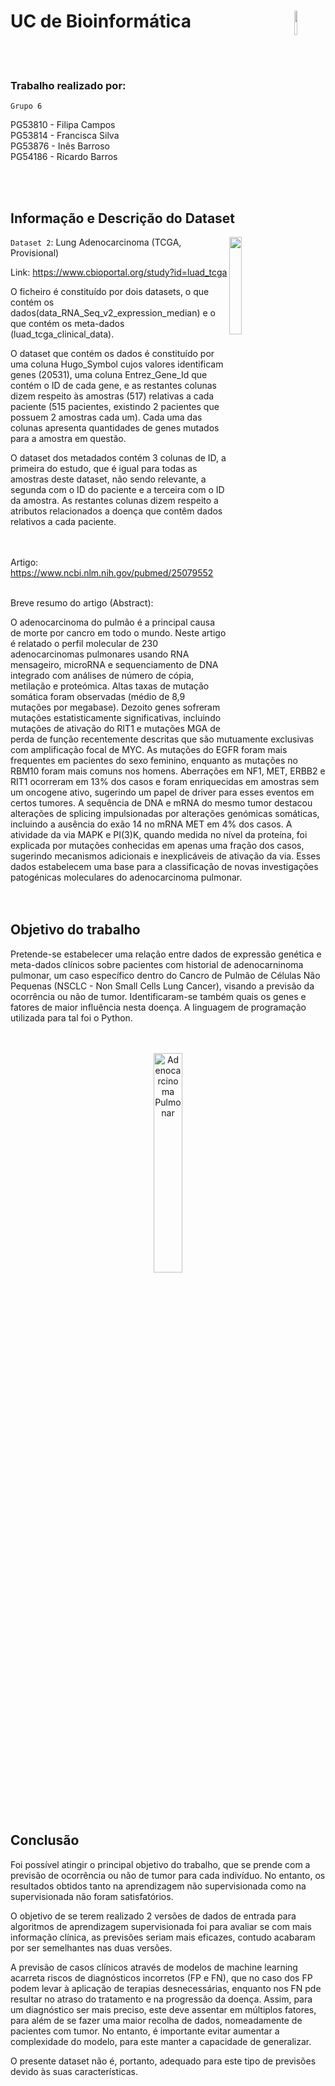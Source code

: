 # UC de Bioinformática <img align="right" src="https://github.com/pipapsc/Bioinform-tica---Grupo-6/assets/91962321/efb39dc8-aa19-45a0-b337-ba95fbb5542f" alt="" style="width: 10%; height: 10%;">
<br><br>




### Trabalho realizado por:<br>
```Grupo 6```<br>

PG53810 - Filipa Campos<br>
PG53814 - Francisca Silva<br>
PG53876 - Inês Barroso<br>
PG54186 - Ricardo Barros<br>

<br><br>


## Informação e Descrição do Dataset

<img align="right" src="https://github.com/pipapsc/Bioinform-tica---Grupo-6/assets/91962321/40ce512c-50a5-428f-bd7b-20d2447b9dd1" alt="" style="width: 20%; height: 20%;">

```Dataset 2```: Lung Adenocarcinoma (TCGA, Provisional) <br> 

Link: https://www.cbioportal.org/study?id=luad_tcga <br>

O ficheiro é constituído por dois datasets, o que contém os dados(data_RNA_Seq_v2_expression_median) e o que contém os meta-dados (luad_tcga_clinical_data).

O dataset que contém os dados é constituído por uma coluna Hugo_Symbol cujos valores identificam genes (20531), uma coluna Entrez_Gene_Id que contém o ID de cada gene, e as restantes colunas dizem respeito às amostras (517) relativas a cada paciente (515 pacientes, existindo 2 pacientes que possuem 2 amostras cada um). Cada uma das colunas apresenta quantidades de genes mutados para a amostra em questão.

O dataset dos metadados contém 3 colunas de ID, a primeira do estudo, que é igual para todas as amostras deste dataset, não sendo relevante, a segunda com o ID do paciente e a terceira com o ID da amostra. As restantes colunas dizem respeito a atributos relacionados a doença que contêm dados relativos a cada paciente. <br><br><br>  


Artigo: https://www.ncbi.nlm.nih.gov/pubmed/25079552 <br><br> 

Breve resumo do artigo (Abstract): <br> 

O adenocarcinoma do pulmão é a principal causa de morte por cancro em
todo o mundo. Neste artigo é relatado o perfil molecular de 230 adenocarcinomas pulmonares usando RNA mensageiro, microRNA e sequenciamento de DNA integrado com análises de número de cópia, metilação e proteómica.
Altas taxas de mutação somática foram observadas (médio de 8,9
mutações por megabase). Dezoito genes sofreram mutações estatisticamente
significativas, incluindo mutações de ativação do RIT1 e mutações MGA de
perda de função recentemente descritas que são mutuamente exclusivas com
amplificação focal de MYC. As mutações do EGFR foram mais frequentes em
pacientes do sexo feminino, enquanto as mutações no RBM10 foram mais
comuns nos homens. Aberrações em NF1, MET, ERBB2 e RIT1 ocorreram em
13% dos casos e foram enriquecidas em amostras sem um oncogene ativo,
sugerindo um papel de driver para esses eventos em certos tumores. A
sequência de DNA e mRNA do mesmo tumor destacou alterações de splicing
impulsionadas por alterações genómicas somáticas, incluindo a ausência do
exão 14 no mRNA MET em 4% dos casos. A atividade da via MAPK e PI(3)K,
quando medida no nível da proteína, foi explicada por mutações conhecidas em
apenas uma fração dos casos, sugerindo mecanismos adicionais e inexplicáveis
de ativação da via. Esses dados estabelecem uma base para a classificação de
novas investigações patogénicas moleculares do adenocarcinoma pulmonar.<br><br><br> 



## Objetivo do trabalho



Pretende-se estabelecer uma relação entre dados de expressão genética e meta-dados clínicos sobre pacientes com historial de adenocarninoma pulmonar, um caso específico dentro do Cancro de Pulmão de Células Não Pequenas (NSCLC - Non Small Cells Lung Cancer), visando a previsão da ocorrência ou não de tumor. Identificaram-se também quais os genes e fatores de maior influência nesta doença. A linguagem de programação utilizada para tal foi o Python.<br><br><br>
<p align="center">
  <img src="https://github.com/pipapsc/Bioinform-tica---Grupo-6/assets/91962321/bb00be73-8c87-4f3f-8516-20cb2dabf23c" alt="Adenocarcinoma Pulmonar" style="width:30%; height:30%;">
</p>
<br> <br> 




## Conclusão


Foi possível atingir o principal objetivo do trabalho, que se prende com a previsão de ocorrência ou não de tumor para cada indivíduo. No entanto, os resultados obtidos tanto na aprendizagem não supervisionada como na supervisionada não foram satisfatórios.

O objetivo de se terem realizado 2 versões de dados de entrada para algoritmos de aprendizagem supervisionada foi para avaliar se com mais informação clínica, as previsões seriam mais eficazes, contudo acabaram por ser semelhantes nas duas versões.

A previsão de casos clínicos através de modelos de machine learning acarreta riscos de diagnósticos incorretos (FP e FN), que no caso dos FP podem levar à aplicação de terapias desnecessárias, enquanto nos FN pde resultar no atraso do tratamento e na progressão da doença. Assim, para um diagnóstico ser mais preciso, este deve assentar em múltiplos fatores, para além de se fazer uma maior recolha de dados, nomeadamente de pacientes com tumor. No entanto, é importante evitar aumentar a complexidade do modelo, para este manter a capacidade de generalizar.

O presente dataset não é, portanto, adequado para este tipo de previsões devido às suas características.




